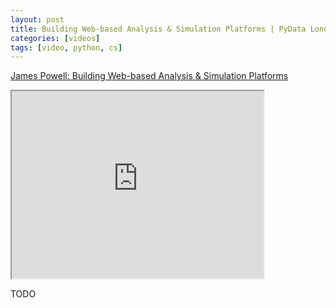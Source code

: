 ```yaml
---
layout: post
title: Building Web-based Analysis & Simulation Platforms | PyData London 2017
categories: [videos]
tags: [video, python, cs]
---
```


[James Powell: Building Web-based Analysis & Simulation Platforms](https://www.youtube.com/watch?v=eEXKIp8h0T0)


<!--more-->

<iframe width="80%" height="300px"
src="https://www.youtube.com/embed/eEXKIp8h0T0">
</iframe>

TODO